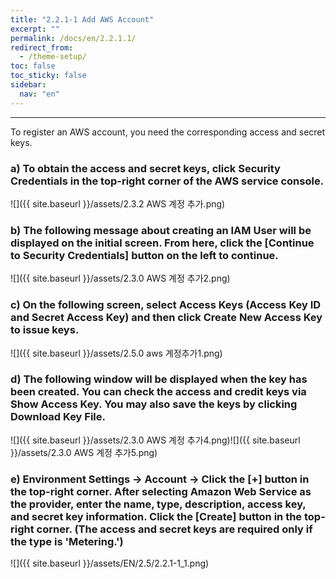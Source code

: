 ```yaml
---
title: "2.2.1-1 Add AWS Account"
excerpt: ""
permalink: /docs/en/2.2.1.1/
redirect_from:
  - /theme-setup/
toc: false
toc_sticky: false
sidebar:
  nav: "en"
---
```



---
To register an AWS account, you need the corresponding access and secret keys.

### a\) To obtain the access and secret keys, click Security Credentials in the top-right corner of the AWS service console.
![]({{ site.baseurl }}/assets/2.3.2 AWS 계정 추가.png)

### b\) The following message about creating an IAM User will be displayed on the initial screen. From here, click the [Continue to Security Credentials] button on the left to continue.
![]({{ site.baseurl }}/assets/2.3.0 AWS 계정 추가2.png)

### c\) On the following screen, select Access Keys (Access Key ID and Secret Access Key) and then click Create New Access Key to issue keys.
![]({{ site.baseurl }}/assets/2.5.0 aws 계정추가1.png)

### d\) The following window will be displayed when the key has been created. You can check the access and credit keys via Show Access Key. You may also save the keys by clicking Download Key File.
![]({{ site.baseurl }}/assets/2.3.0 AWS 계정 추가4.png)![]({{ site.baseurl }}/assets/2.3.0 AWS 계정 추가5.png)

### e\) Environment Settings → Account → Click the [+] button in the top-right corner. After selecting Amazon Web Service as the provider, enter the name, type, description, access key, and secret key information. Click the [Create] button in the top-right corner. \(The access and secret keys are required only if the type is 'Metering.'\)

![]({{ site.baseurl }}/assets/EN/2.5/2.2.1-1_1.png)
